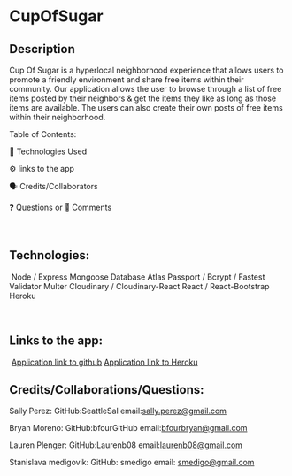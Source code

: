 # CupOfSugar

## Description

​Cup Of Sugar is a hyperlocal neighborhood experience that allows users to promote a friendly environment and share free items within their community.
Our application allows the user to browse through a list of free items posted by their neighbors & get the items they like as long as those items are available.
The users can also create their own posts of free items within their neighborhood.

​Table of Contents:

🔧 Technologies Used

⚙️ links to the app

🗣️ Credits/Collaborators

❓ Questions or 💬 Comments

​

## Technologies:

​
Node / Express
Mongoose Database Atlas
Passport / Bcrypt / Fastest Validator
Multer
Cloudinary / Cloudinary-React
React / React-Bootstrap
Heroku

​
​

## Links to the app:

​
[Application link to github](https://github.com/bfourGitHub/cup-o-sugar)
[Application link to Heroku](https://hyperlocal-cup-of-sugar.herokuapp.com/)
​
​

## Credits/Collaborations/Questions:

Sally Perez:
GitHub:SeattleSal
email:sally.perez@gmail.com

Bryan Moreno:
GitHub:bfourGitHub
email:bfourbryan@gmail.com

Lauren Plenger:
GitHub:Laurenb08
email:laurenb08@gmail.com

Stanislava medigovik:
GitHub: smedigo
email: smedigo@gmail.com
​

